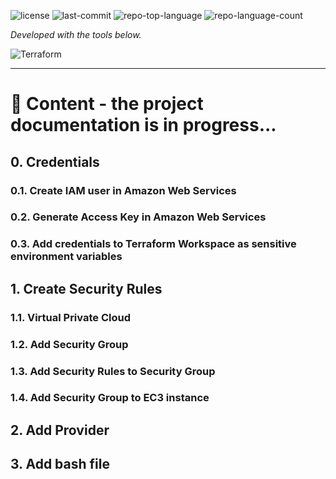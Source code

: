 
<p align="left">
   <img src="https://img.shields.io/badge/License-MIT-yellow.svg?style=plastic&logoColor=white" alt="license">
	<img src="https://img.shields.io/github/last-commit/ZCHAnalytics/terraform-aws?style=plastic&color=0080ff" alt="last-commit">
	<img src="https://img.shields.io/github/languages/top/ZCHAnalytics/terraform-aws?style=plastic&color=0080ff" alt="repo-top-language">
	<img src="https://img.shields.io/github/languages/count/ZCHAnalytics/terraform-aws?style=plastic&color=0080ff" alt="repo-language-count">
  
<p>
<p align="left">
		<em>Developed with the tools below.</em>
</p>
<p align="left">
	<img src="https://img.shields.io/badge/terraform-%235835CC.svg?style=plastic&logo=terraform&logoColor=white" alt="Terraform">
</p>
<hr>


# 🔗 Content - the project documentation is in progress...

## 0. Credentials
### 0.1. Create IAM user in Amazon Web Services
### 0.2. Generate Access Key in Amazon Web Services 
### 0.3. Add credentials to Terraform Workspace as sensitive environment variables

## 1. Create Security Rules 
### 1.1. Virtual Private Cloud 
### 1.2. Add Security Group
### 1.3. Add Security Rules to Security Group

### 1.4. Add Security Group to EC3 instance

## 2. Add Provider

## 3. Add bash file

